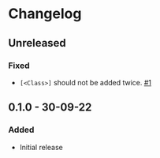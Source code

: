 # Changelog

## Unreleased

### Fixed
* `[<Class>]` should not be added twice. [#1](https://github.com/nojaf/telplin/issues/1)

## 0.1.0 - 30-09-22

### Added

* Initial release
